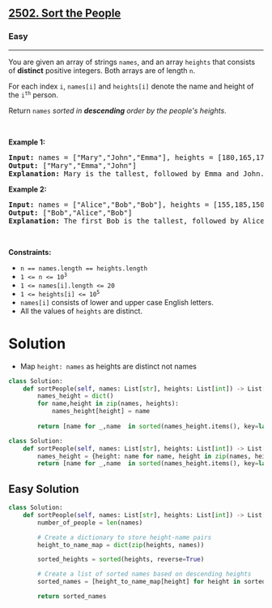 <h2><a href="https://leetcode.com/problems/sort-the-people">2502. Sort the People</a></h2><h3>Easy</h3><hr><p>You are given an array of strings <code>names</code>, and an array <code>heights</code> that consists of <strong>distinct</strong> positive integers. Both arrays are of length <code>n</code>.</p>

<p>For each index <code>i</code>, <code>names[i]</code> and <code>heights[i]</code> denote the name and height of the <code>i<sup>th</sup></code> person.</p>

<p>Return <code>names</code><em> sorted in <strong>descending</strong> order by the people&#39;s heights</em>.</p>

<p>&nbsp;</p>
<p><strong class="example">Example 1:</strong></p>

<pre>
<strong>Input:</strong> names = [&quot;Mary&quot;,&quot;John&quot;,&quot;Emma&quot;], heights = [180,165,170]
<strong>Output:</strong> [&quot;Mary&quot;,&quot;Emma&quot;,&quot;John&quot;]
<strong>Explanation:</strong> Mary is the tallest, followed by Emma and John.
</pre>

<p><strong class="example">Example 2:</strong></p>

<pre>
<strong>Input:</strong> names = [&quot;Alice&quot;,&quot;Bob&quot;,&quot;Bob&quot;], heights = [155,185,150]
<strong>Output:</strong> [&quot;Bob&quot;,&quot;Alice&quot;,&quot;Bob&quot;]
<strong>Explanation:</strong> The first Bob is the tallest, followed by Alice and the second Bob.
</pre>

<p>&nbsp;</p>
<p><strong>Constraints:</strong></p>

<ul>
	<li><code>n == names.length == heights.length</code></li>
	<li><code>1 &lt;= n &lt;= 10<sup>3</sup></code></li>
	<li><code>1 &lt;= names[i].length &lt;= 20</code></li>
	<li><code>1 &lt;= heights[i] &lt;= 10<sup>5</sup></code></li>
	<li><code>names[i]</code> consists of lower and upper case English letters.</li>
	<li>All the values of <code>heights</code> are distinct.</li>
</ul>

# Solution
* Map `height: names` as heights are distinct not names 
```python
class Solution:
    def sortPeople(self, names: List[str], heights: List[int]) -> List[str]:
        names_height = dict()
        for name,height in zip(names, heights):
            names_height[height] = name
        
        return [name for _,name  in sorted(names_height.items(), key=lambda item: item[0], reverse=True)]
```

```python
class Solution:
    def sortPeople(self, names: List[str], heights: List[int]) -> List[str]:
        names_height = {height: name for name, height in zip(names, heights)}
        return [name for _,name  in sorted(names_height.items(), key=lambda item: item[0], reverse=True)]
```

## Easy Solution
```python
class Solution:
    def sortPeople(self, names: List[str], heights: List[int]) -> List[str]:
        number_of_people = len(names)

        # Create a dictionary to store height-name pairs
        height_to_name_map = dict(zip(heights, names))

        sorted_heights = sorted(heights, reverse=True)

        # Create a list of sorted names based on descending heights
        sorted_names = [height_to_name_map[height] for height in sorted_heights]

        return sorted_names
```
